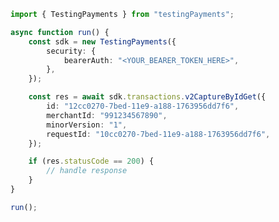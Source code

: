 <!-- Start SDK Example Usage [usage] -->
```typescript
import { TestingPayments } from "testingPayments";

async function run() {
    const sdk = new TestingPayments({
        security: {
            bearerAuth: "<YOUR_BEARER_TOKEN_HERE>",
        },
    });

    const res = await sdk.transactions.v2CaptureByIdGet({
        id: "12cc0270-7bed-11e9-a188-1763956dd7f6",
        merchantId: "991234567890",
        minorVersion: "1",
        requestId: "10cc0270-7bed-11e9-a188-1763956dd7f6",
    });

    if (res.statusCode == 200) {
        // handle response
    }
}

run();

```
<!-- End SDK Example Usage [usage] -->